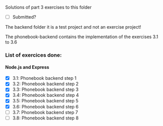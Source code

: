 Solutions of part 3 exercises to this folder

- [ ] Submitted?

The backend folder it is a test project and not an exercise project!

The phonebook-backend contains the implementation of the exercises 3.1 to 3.6

### List of exercices done:
#### Node.js and Express
- [x] 3.1: Phonebook backend step 1
- [x] 3.2: Phonebook backend step 2
- [x] 3.3: Phonebook backend step 3
- [x] 3.4: Phonebook backend step 4
- [x] 3.5: Phonebook backend step 5
- [x] 3.6: Phonebook backend step 6
- [ ] 3.7: Phonebook backend step 7
- [ ] 3.8: Phonebook backend step 8